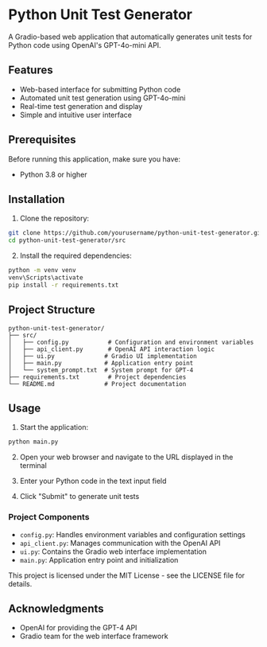 # Python Unit Test Generator

A Gradio-based web application that automatically generates unit tests for Python code using OpenAI's GPT-4o-mini API.

## Features

- Web-based interface for submitting Python code
- Automated unit test generation using GPT-4o-mini
- Real-time test generation and display
- Simple and intuitive user interface

## Prerequisites

Before running this application, make sure you have:

- Python 3.8 or higher

## Installation

1. Clone the repository:
```bash
git clone https://github.com/yourusername/python-unit-test-generator.git
cd python-unit-test-generator/src
```

2. Install the required dependencies:
```bash
python -m venv venv
venv\Scripts\activate
pip install -r requirements.txt
```

## Project Structure

```
python-unit-test-generator/
├── src/
│   ├── config.py           # Configuration and environment variables
│   ├── api_client.py       # OpenAI API interaction logic
│   ├── ui.py              # Gradio UI implementation
│   ├── main.py            # Application entry point
│   └── system_prompt.txt  # System prompt for GPT-4
├── requirements.txt        # Project dependencies
└── README.md              # Project documentation
```

## Usage

1. Start the application:
```bash
python main.py
```

2. Open your web browser and navigate to the URL displayed in the terminal

3. Enter your Python code in the text input field

4. Click "Submit" to generate unit tests

### Project Components

- `config.py`: Handles environment variables and configuration settings
- `api_client.py`: Manages communication with the OpenAI API
- `ui.py`: Contains the Gradio web interface implementation
- `main.py`: Application entry point and initialization


This project is licensed under the MIT License - see the LICENSE file for details.

## Acknowledgments

- OpenAI for providing the GPT-4 API
- Gradio team for the web interface framework
